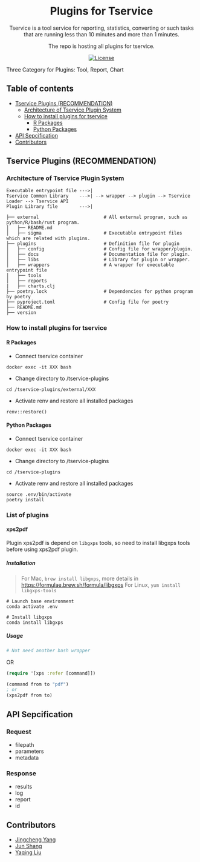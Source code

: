 <h1 align="center">Plugins for Tservice</h1>
<div align="center">
Tservice is a tool service for reporting, statistics, converting or such tasks that are running less than 10 minutes and more than 1 minutes. 

The repo is hosting all plugins for tservice.
</div>

<div align="center">

[![License](https://img.shields.io/npm/l/package.json.svg?style=flat)](./LICENSE)

</div>

Three Category for Plugins: Tool, Report, Chart

## Table of contents

- [Tservice Plugins (RECOMMENDATION)](#tservice-plugins-recommendation)
  - [Architecture of Tservice Plugin System](#architecture-of-tservice-plugin-system)
  - [How to install plugins for tservice](#how-to-install-plugins-for-tservice)
    - [R Packages](#r-packages)
    - [Python Packages](#python-packages)
- [API Sepcification](#api-sepcification)
- [Contributors](#contributors)

## Tservice Plugins (RECOMMENDATION)

### Architecture of Tservice Plugin System

```
Executable entrypoint file --->|
Tservice Common Library    --->| --> wrapper --> plugin --> Tservice Loader --> Tservice API
Plugin Library file        --->|

├── external                        # All external program, such as python/R/bash/rust program.
│   ├── README.md
│   ├── sigma                       # Executable entrypoint files which are related with plugins.
├── plugins                         # Definition file for plugin
│   ├── config                      # Config file for wrapper/plugin.
│   ├── docs                        # Documentation file for plugin.
│   ├── libs                        # Library for plugin or wrapper.
│   ├── wrappers                    # A wrapper for executable entrypoint file
│   ├── tools
│   ├── reports
|   ├── charts.clj
├── poetry.lock                     # Dependencies for python program by poetry
├── pyproject.toml                  # Config file for poetry
├── README.md
├── version
```

### How to install plugins for tservice

#### R Packages

- Connect tservice container

```
docker exec -it XXX bash
```

- Change directory to /tservice-plugins

```
cd /tservice-plugins/external/XXX
```

- Activate renv and restore all installed packages

```
renv::restore()
```

#### Python Packages

- Connect tservice container

```
docker exec -it XXX bash
```

- Change directory to /tservice-plugins

```
cd /tservice-plugins
```

- Activate renv and restore all installed packages

```
source .env/bin/activate
poetry install
```

### List of plugins

#### xps2pdf

Plugin xps2pdf is depend on `libgxps` tools, so need to install libgxps tools before using xps2pdf plugin.

##### Installation

> For Mac, `brew install libgxps`, more details in https://formulae.brew.sh/formula/libgxps
> For Linux, `yum install libgxps-tools`

```
# Launch base environment
conda activate .env

# Install libgxps
conda install libgxps
```

##### Usage

```bash
# Not need another bash wrapper
```

OR

```clojure
(require '[xps :refer [command]])

(command from to "pdf")
; or
(xps2pdf from to)
```

## API Sepcification

### Request

- filepath
- parameters
- metadata

### Response

- results
- log
- report
- id

## Contributors

- [Jingcheng Yang](https://github.com/yjcyxky)
- [Jun Shang](https://github.com/stead99)
- [Yaqing Liu](https://github.com/lyaqing)
